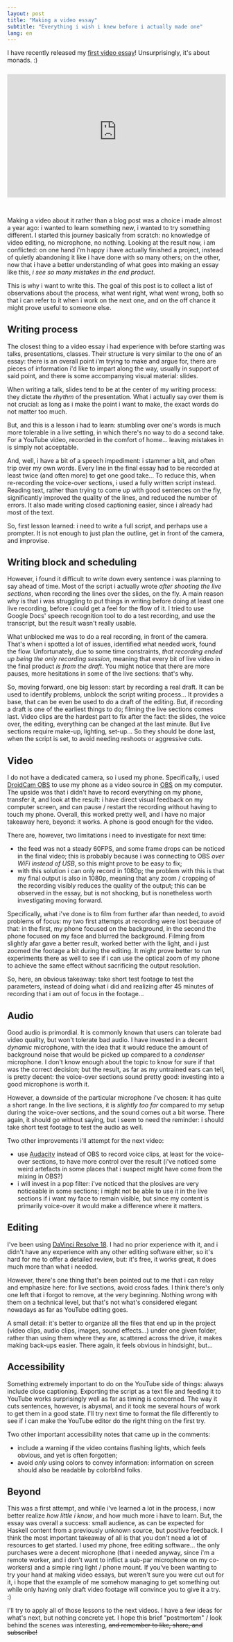 ```yaml
---
layout: post
title: "Making a video essay"
subtitle: "Everything i wish i knew before i actually made one"
lang: en
---
```


I have recently released my [first video
essay](https://www.youtube.com/watch?v=LekhueQ4zVU)! Unsurprisingly, it's about
monads. :)

<div style="display: flex; justify-content: center; padding: 10px 0 30px 0">
<div style="width: 100%; padding-top: 56.25%; position: relative; overflow: hidden">
<iframe style="position: absolute; top: 0; left: 0; bottom: 0; right: 0; width: 100%; height: 100%" src="https://www.youtube-nocookie.com/embed/LekhueQ4zVU?si=xxnESOW7H1lEiKw7" title="YouTube video player" frameborder="0" allow="accelerometer; autoplay; clipboard-write; encrypted-media; gyroscope; picture-in-picture; web-share" allowfullscreen></iframe>
</div>
</div>

Making a video about it rather than a blog post was a choice i made almost a
year ago: i wanted to learn something new, i wanted to try something
different. I started this journey basically from scratch: no knowledge of video
editing, no microphone, no nothing. Looking at the result now, i am conflicted:
on one hand i'm happy i have actually finished a project, instead of quietly
abandoning it like i have done with so many others; on the other, now that i
have a better understanding of what goes into making an essay like this, *i see
so many mistakes in the end product*.

This is why i want to write this. The goal of this post is to collect a list of
observations about the process, what went right, what went wrong, both so that i
can refer to it when i work on the next one, and on the off chance it might
prove useful to someone else.

## Writing process

The closest thing to a video essay i had experience with before starting was
talks, presentations, classes. Their structure is very similar to the one of an
essay: there is an overall point i'm trying to make and argue for, there are
pieces of information i'd like to impart along the way, usually in support of
said point, and there is some accompanying visual material: slides.

When writing a talk, slides tend to be at the center of my writing process: they
dictate the *rhythm* of the presentation. What i actually say over them is not
crucial: as long as i make the point i want to make, the exact words do not
matter too much.

But, and this is a lesson i had to learn: stumbling over one's words is much
more tolerable in a live setting, in which there's no way to do a second
take. For a YouTube video, recorded in the comfort of home... leaving mistakes
in is simply not acceptable.

And, well, i have a bit of a speech impediment: i stammer a bit, and often trip
over my own words. Every line in the final essay had to be recorded at least
twice (and often more) to get one good take... To reduce this, when re-recording
the voice-over sections, i used a fully written script instead. Reading text,
rather than trying to come up with good sentences on the fly, significantly
improved the quality of the lines, and reduced the number of errors. It also
made writing closed captioning easier, since i already had most of the text.

So, first lesson learned: i need to <span class="key">write a full script, and
perhaps use a prompter</span>. It is not enough to just plan the outline, get in
front of the camera, and improvise.

## Writing block and scheduling

However, i found it difficult to write down every sentence i was planning to say
ahead of time. Most of the script i actually wrote *after shooting the live
sections*, when recording the lines over the slides, on the fly. A main reason
why is that i was struggling to put things in writing before doing at least one
live recording, before i could get a feel for the flow of it. I tried to use
Google Docs' speech recognition tool to do a test recording, and use the
transcript, but the result wasn't really usable.

What unblocked me was to do a real recording, in front of the camera. That's
when i spotted a lot of issues, identified what needed work, found the
flow. Unfortunately, due to some time constraints, _that recording ended up
being the only recording session_, meaning that every bit of live video in the
final product _is from the draft_. You might notice that there are more pauses,
more hesitations in some of the live sections: that's why.

So, moving forward, one big lesson: <span class="key">start by recording a real
draft</span>. It can be used to identify problems, unblock the script writing
process... It provides a base, that can be even be used to do a draft of the
editing. But, if recording a draft is one of the earliest things to do; <span
class="key">filming the live sections comes last</span>. Video clips are the
hardest part to fix after the fact: the slides, the voice over, the editing,
everything can be changed at the last minute. But live sections require make-up,
lighting, set-up... So they should be done last, when the script is set, to
avoid needing reshoots or aggressive cuts.

## Video

I do not have a dedicated camera, so i used my phone. Specifically, i used
[DroidCam OBS](https://www.dev47apps.com/obs/) to use my phone as a video source
in [OBS](https://obsproject.com/) on my computer. The upside was that i didn't
have to record everything on my phone, transfer it, and look at the result: i
have direct visual feedback on my computer screen, and can pause / restart the
recording without having to touch my phone. Overall, this worked pretty well,
and i have no major takeaway here, beyond: it works. <span class="key">A phone
is good enough for the video</span>.

There are, however, two limitations i need to investigate for next time:
- the feed was not a steady 60FPS, and some frame drops can be noticed in the
  final video; this is probably because i was connecting to OBS _over WiFi
  instead of USB_, so this might prove to be easy to fix;
- with this solution i can only record in 1080p; the problem with this is that
  my final output is also in 1080p, meaning that any zoom / cropping of the
  recording visibly reduces the quality of the output; this can be observed in
  the essay, but is not shocking, but is nonetheless worth investigating moving
  forward.

Specifically, what i've done is to film from further afar than needed, to avoid
problems of focus: my two first attempts at recording were lost because of that:
in the first, my phone focused on the background, in the second the phone
focused on my face and blurred the background. Filming from slightly afar gave a
better result, worked better with the light, and i just zoomed the footage a bit
during the editing. It might prove better to run experiments there as well to
see if i can use the optical zoom of my phone to achieve the same effect without
sacrificing the output resolution.

So, here, an obvious takeaway: <span class="key">take short test footage to test
the parameters</span>, instead of doing what i did and realizing after 45
minutes of recording that i am out of focus in the footage...

## Audio

Good audio is primordial. It is commonly known that users can tolerate bad video
quality, but won't tolerate bad audio. I have invested in a decent _dynamic_
microphone, with the idea that it would reduce the amount of background noise
that would be picked up compared to a _condenser_ microphone. I don't know
enough about the topic to know for sure if that was the correct decision; but
the result, as far as my untrained ears can tell, is pretty decent: the
voice-over sections sound pretty good: <span class="key">investing into a good
microphone is worth it</span>.

However, a downside of the particular microphone i've chosen: it has quite a
short range. In the live sections, it is _slightly too far_ compared to my setup
during the voice-over sections, and the sound comes out a bit worse. There
again, it should go without saying, but i seem to need the reminder: i should
<span class="key">take short test footage to test the audio as well</span>.

Two other improvements i'll attempt for the next video:
- use [Audacity](https://www.audacityteam.org/) instead of OBS to record voice
  clips, at least for the voice-over sections, to have more control over the
  result (i've noticed some weird artefacts in some places that i suspect might
  have come from the mixing in OBS?)
- i will <span class="key">invest in a pop filter</span>: i've
  noticed that the plosives are very noticeable in some sections; i might not be
  able to use it in the live sections if i want my face to remain visible, but
  since my content is primarily voice-over it would make a difference where it
  matters.

## Editing

I've been using [DaVinci Resolve
18](https://www.blackmagicdesign.com/products/davinciresolve). I had no prior
experience with it, and i didn't have any experience with any other editing
software either, so it's hard for me to offer a detailed review, but: it's free,
it works great, it does much more than what i needed.

However, there's one thing that's been pointed out to me that i can relay and
emphasize here: for live sections, <span class="key">avoid cross fades</span>. I
think there's only one left that i forgot to remove, at the very
beginning. Nothing wrong with them on a technical level, but that's not what's
considered elegant nowadays as far as YouTube editing goes.

A small detail: it's better to organize all the files that end up in the project
(video clips, audio clips, images, sound effects...) under one given folder,
rather than using them where they are, scattered across the drive, it makes
making back-ups easier. There again, it feels obvious in hindsight, but...

## Accessibility

Something extremely important to do on the YouTube side of things: <span
class="key">always include close captioning</span>. Exporting the script as a
text file and feeding it to YouTube works surprisingly well as far as timing is
concerned. The way it cuts sentences, however, is abysmal, and it took me
several hours of work to get them in a good state. I'll try next time to format
the file differently to see if i can make the YouTube editor do the right thing
on the first try.

Two other important accessibility notes that came up in the comments:
- <span class="key">include a warning if the video contains flashing
  lights</span>, which feels obvious, and yet is often forgotten;
- <span class="key">avoid _only_ using colors to convey information</span>:
  information on screen should also be readable by colorblind folks.

## Beyond

This was a first attempt, and while i've learned a lot in the process, i now
better realize _how little i know_, and how much more i have to learn. But, the
essay was overall a success: small audience, as can be expected for Haskell
content from a previously unknown source, but positive feedback. I think the
most important takeaway of all is that <span class="key">you don't need a lot of
resources to get started</span>. I used my phone, free editing software... the
only purchases were a decent microphone (that i needed anyway, since i'm a
remote worker, and i don't want to inflict a sub-par microphone on my
co-workers) and a simple ring light / phone mount. If you've been wanting to try
your hand at making video essays, but weren't sure you were cut out for it, i
hope that the example of me somehow managing to get something out while only
having only draft video footage will convince you to give it a try. :)

I'll try to apply all of those lessons to the next videos. I have a few ideas
for what's next, but nothing concrete yet. I hope this brief "postmortem" / look
behind the scenes was interesting, ~~and remember to like, share, and subscribe!~~
